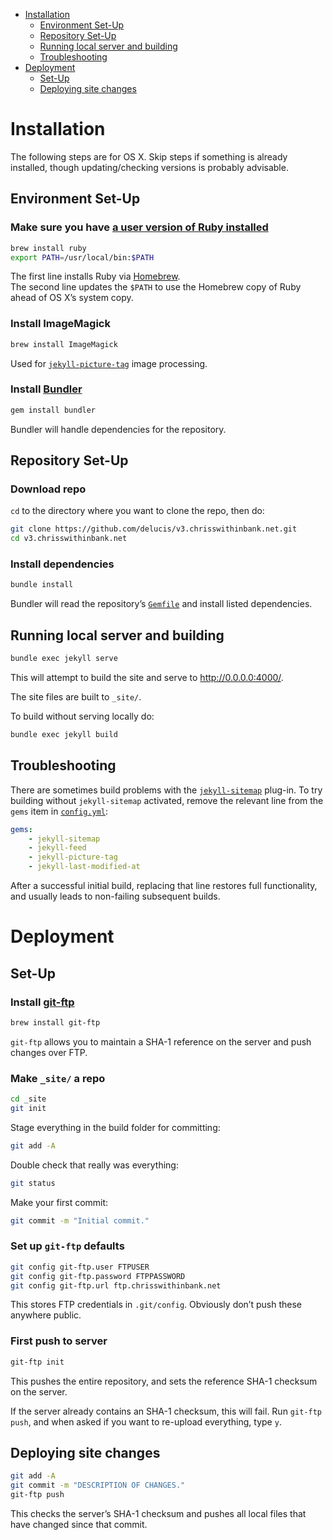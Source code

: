 <!-- TOC depthFrom:1 depthTo:2 withLinks:1 updateOnSave:1 orderedList:0 -->

- [Installation](#installation)
	- [Environment Set-Up](#environment-set-up)
	- [Repository Set-Up](#repository-set-up)
	- [Running local server and building](#running-local-server-and-building)
	- [Troubleshooting](#troubleshooting)
- [Deployment](#deployment)
	- [Set-Up](#set-up)
	- [Deploying site changes](#deploying-site-changes)

<!-- /TOC -->

# Installation

The following steps are for OS X. Skip steps if something is already installed,
though updating/checking versions is probably advisable.

## Environment Set-Up

### Make sure you have [a user version of Ruby installed](http://jekyllrb.com/docs/troubleshooting/#jekyll-amp-mac-os-x-1011)

```sh
brew install ruby
export PATH=/usr/local/bin:$PATH
```

The first line installs Ruby via [Homebrew](http://brew.sh/).  
The second line updates the `$PATH` to use the Homebrew copy of Ruby ahead of
OS X’s system copy.

### Install ImageMagick

```sh
brew install ImageMagick
```

Used for
[`jekyll-picture-tag`](https://github.com/robwierzbowski/jekyll-picture-tag)
image processing.

### Install [Bundler](http://bundler.io/)

```sh
gem install bundler
```

Bundler will handle dependencies for the repository.

## Repository Set-Up

### Download repo

`cd` to the directory where you want to clone the repo, then do:

```sh
git clone https://github.com/delucis/v3.chrisswithinbank.net.git
cd v3.chrisswithinbank.net
```

### Install dependencies

```sh
bundle install
```

Bundler will read the repository’s [`Gemfile`](Gemfile) and install listed
dependencies.

## Running local server and building

```sh
bundle exec jekyll serve
```

This will attempt to build the site and serve to <http://0.0.0.0:4000/>.

The site files are built to `_site/`.

To build without serving locally do:

```sh
bundle exec jekyll build
```

## Troubleshooting

There are sometimes build problems with the
[`jekyll-sitemap`](https://github.com/jekyll/jekyll-sitemap)
plug-in. To try building without `jekyll-sitemap` activated, remove the
relevant line from the `gems` item in [`config.yml`](config.yml):

```yml
gems:
    - jekyll-sitemap
    - jekyll-feed
    - jekyll-picture-tag
    - jekyll-last-modified-at
```

After a successful initial build, replacing that line restores full
functionality, and usually leads to non-failing subsequent builds.

# Deployment

## Set-Up

### Install [git-ftp](http://git-ftp.github.io/git-ftp/)

```sh
brew install git-ftp
```

`git-ftp` allows you to maintain a SHA-1 reference on the server and push
changes over FTP.

### Make `_site/` a repo

```sh
cd _site
git init
```

Stage everything in the build folder for committing:

```sh
git add -A
```

Double check that really was everything:

```sh
git status
```
Make your first commit:

```sh
git commit -m "Initial commit."
```

### Set up `git-ftp` defaults

```sh
git config git-ftp.user FTPUSER
git config git-ftp.password FTPPASSWORD
git config git-ftp.url ftp.chrisswithinbank.net
```

This stores FTP credentials in `.git/config`. Obviously don’t push these
anywhere public.

### First push to server

```sh
git-ftp init
```

This pushes the entire repository, and sets the reference SHA-1 checksum
on the server.

If the server already contains an SHA-1 checksum, this will fail. Run
`git-ftp push`, and when asked if you want to re-upload everything, type `y`.

## Deploying site changes

```sh
git add -A
git commit -m "DESCRIPTION OF CHANGES."
git-ftp push
```

This checks the server’s SHA-1 checksum and pushes all local files that have
changed since that commit.

